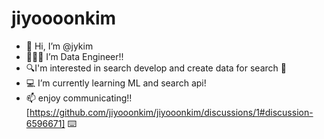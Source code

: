 # jiyoooonkim
- 👋 Hi, I’m @jykim
- 👩🏻‍💻 I’m Data Engineer!!
- 🔍I'm interested in search develop and create data for search 🔎
- 💻 I’m currently learning ML and search api!
- 📫 enjoy communicating!![https://github.com/jiyooonkim/jiyooonkim/discussions/1#discussion-6596671] ⌨️

<!---
jykim9234/jykim9234 is a ✨ special ✨ repository because its `README.md` (this file) appears on your GitHub profile.
You can click the Preview link to take a look at your changes.
--->
